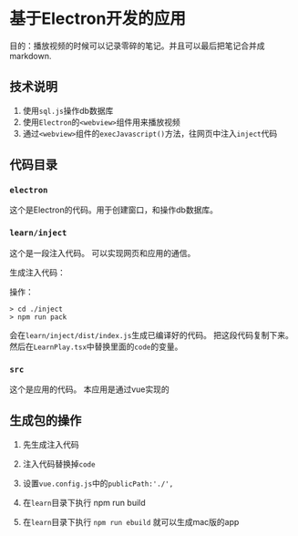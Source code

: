 # 基于Electron开发的应用

目的：播放视频的时候可以记录零碎的笔记。并且可以最后把笔记合并成markdown.


## 技术说明

1. 使用`sql.js`操作db数据库
2. 使用`Electron`的`<webview>`组件用来播放视频
3. 通过`<webview>`组件的`execJavascript()`方法，往网页中注入`inject`代码




## 代码目录

### `electron`

  这个是Electron的代码。用于创建窗口，和操作db数据库。

### `learn/inject`

  这个是一段注入代码。
  可以实现网页和应用的通信。

  生成注入代码：

  操作：

  ```
  > cd ./inject
  > npm run pack

  ```

  会在`learn/inject/dist/index.js`生成已编译好的代码。
  把这段代码复制下来。然后在`LearnPlay.tsx`中替换里面的`code`的变量。

### `src`

  这个是应用的代码。
  本应用是通过vue实现的


## 生成包的操作

  1. 先生成注入代码

  2. 注入代码替换掉`code`

  3. 设置`vue.config.js`中的`publicPath:'./',`

  3. 在`learn`目录下执行 npm run build

  4. 在`learn`目录下执行 `npm run ebuild` 就可以生成mac版的app

